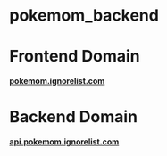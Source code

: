 # pokemom_backend

# Frontend Domain
**[pokemom.ignorelist.com](https://pokemom.ignorelist.com)**

# Backend Domain
**[api.pokemom.ignorelist.com](https://api.pokemom.ignorelist.com)**